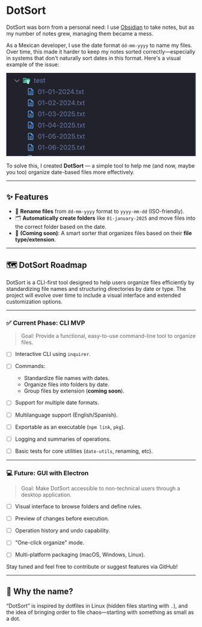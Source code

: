 # DotSort

DotSort was born from a personal need: I use [Obsidian](https://obsidian.md) to take notes, but as my number of notes grew, managing them became a mess.

As a Mexican developer, I use the date format `dd-mm-yyyy` to name my files. Over time, this made it harder to keep my notes sorted correctly—especially in systems that don't naturally sort dates in this format. Here's a visual example of the issue:

![A messy directory full of unsorted date-named files](./assets/files-mess.png)

To solve this, I created **DotSort** — a simple tool to help me (and now, maybe you too) organize date-based files more effectively.

---

## ✨ Features

- 🔄 **Rename files** from `dd-mm-yyyy` format to `yyyy-mm-dd` (ISO-friendly).
- 🗂️ **Automatically create folders** like `01-january-2025` and move files into the correct folder based on the date.
- 🧠 **(Coming soon)**: A smart sorter that organizes files based on their **file type/extension**.

---

## 🗺️ DotSort Roadmap

DotSort is a CLI-first tool designed to help users organize files efficiently by standardizing file names and structuring directories by date or type. The project will evolve over time to include a visual interface and extended customization options.

---

### ✅ Current Phase: CLI MVP

> Goal: Provide a functional, easy-to-use command-line tool to organize files.

- [ ] Interactive CLI using `inquirer`.
- [ ] Commands:
  - Standardize file names with dates.
  - Organize files into folders by date.
  - Group files by extension (**coming soon**).
- [ ] Support for multiple date formats.
- [ ] Multilanguage support (English/Spanish).
- [ ] Exportable as an executable (`npm link`, `pkg`).
- [ ] Logging and summaries of operations.
- [ ] Basic tests for core utilities (`date-utils`, renaming, etc).


---

### 💻 Future: GUI with Electron

> Goal: Make DotSort accessible to non-technical users through a desktop application.

- [ ] Visual interface to browse folders and define rules.
- [ ] Preview of changes before execution.
- [ ] Operation history and undo capability.
- [ ] "One-click organize" mode.
- [ ] Multi-platform packaging (macOS, Windows, Linux).


Stay tuned and feel free to contribute or suggest features via GitHub!

---

## 🚀 Why the name?

“DotSort” is inspired by dotfiles in Linux (hidden files starting with `.`), and the idea of bringing order to file chaos—starting with something as small as a dot.
